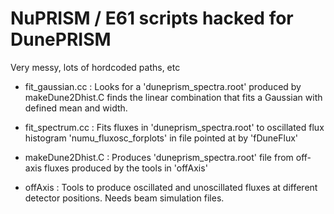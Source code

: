 # NuPRISM / E61 scripts hacked for DunePRISM
Very messy, lots of hordcoded paths, etc

 - fit_gaussian.cc : Looks for a 'duneprism_spectra.root' produced by makeDune2Dhist.C finds the linear combination that fits a Gaussian with defined mean and width.
 - fit_spectrum.cc : Fits fluxes in 'duneprism_spectra.root' to oscillated flux histogram 'numu_fluxosc_forplots' in file pointed at by 'fDuneFlux'
 - makeDune2Dhist.C : Produces 'duneprism_spectra.root' file from off-axis fluxes produced by the tools in 'offAxis'

 - offAxis : Tools to produce oscillated and unoscillated fluxes at different detector positions. Needs beam simulation files.
